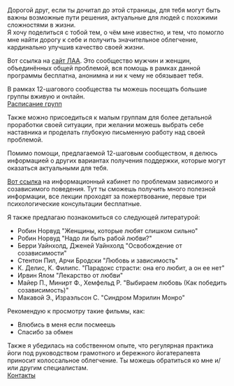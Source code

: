Дорогой друг, если ты дочитал до этой страницы, для тебя могут быть важны возможные пути решения, актуальные для людей с похожими сложностями в жизни.  
Я хочу поделиться с тобой тем, о чём мне известно, и тем, что помогло мне найти дорогу к себе и получить значительное облегчение, кардинально улучшив качество своей жизни.
 
Вот ссылка на [сайт ЛАА](http://laarus.ru/). Это сообщество мужчин и женщин, объединённых общей проблемой, вся помощь в рамках данной программы бесплатна, анонимна и ни к чему не обязывает тебя.
 
В рамках 12-шагового сообщества ты можешь посещать большие группы вживую и онлайн.  
[Расписание групп](http://laarus.ru/raspisanie/)

Также можно присоедиться к малым группам для более детальной проработки своей ситуации, при желании можешь выбрать себе наставника и проделать глубокую письменную работу над своей проблемой. 

Помимо помощи, предлагаемой 12-шаговым сообществом, я делюсь информацией о других вариантах получения поддержки, которые могут оказаться актуальными для тебя.

[Вот ссылка](https://vk.com/ikc_spb_com) на информационный кабинет по проблемам зависимого и созависимого поведения. Тут ты сможешь получить много полезной информации, все лекции проходят за пожертвование, первые три психологические консультации бесплатные.

Я также предлагаю познакомиться со следующей литературой:
- Робин Норвуд "Женщины, которые любят слишком сильно"
- Робин Норвуд "Надо ли быть рабой любви?"
- Берри Уайнхолд, Дженей Уайнхолд "Освобождение от созависимости"
- Стентон Пил, Арчи Бродски "Любовь и зависимость"
- К. Делис, К. Филипс. "Парадокс страсти: она его любит, а он ее нет"
- Ирвин Ялом "Лекарство от любви"
- Майер П., Минирт Ф., Хемфельд Р. "Выбираем любовь (Как победить созависимость)"
- Макавой Э., Израэльсон С. "Синдром Мэрилин Монро"

Рекомендую к просмотру такие фильмы, как:
- Влюбись в меня если посмеешь
- Спасибо за обмен

Также я убедилась на собственном опыте, что регулярная практика йоги под руководством грамотного и бережного йогатерапевта приносит колоссальное облегчение. Ты можешь обратиться ко мне и/или другим специалистам.  
[Контакты](/contacts)